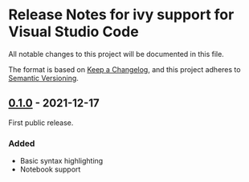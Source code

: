 # Release Notes for ivy support for Visual Studio Code

All notable changes to this project will be documented in this file.

The format is based on [Keep a Changelog][],
and this project adheres to [Semantic Versioning][].

[Keep a Changelog]: https://keepachangelog.com/en/1.0.0/
[Semantic Versioning]: https://semver.org/spec/v2.0.0.html
[Unreleased]: https://github.com/zombiezen/vscode-ivy/compare/v0.1.0...HEAD

## [0.1.0][] - 2021-12-17

First public release.

[0.1.0]: https://github.com/zombiezen/vscode-ivy/releases/tag/v0.1.0

### Added

- Basic syntax highlighting
- Notebook support
